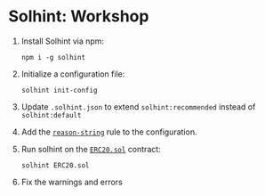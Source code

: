 # Solhint: Workshop

1. Install Solhint via npm:

    `npm i -g solhint`

2. Initialize a configuration file:

    `solhint init-config`

3. Update `.solhint.json` to extend `solhint:recommended` instead of `solhint:default`

4. Add the [`reason-string`](https://protofire.github.io/solhint/rules/best-practises/reason-string.html) rule to the configuration.

5. Run solhint on the [`ERC20.sol`](ERC20.sol) contract:

    `solhint ERC20.sol`

6. Fix the warnings and errors
